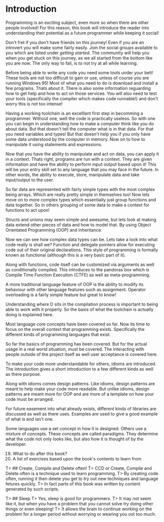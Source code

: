# Introduction
Programming is an exciting subject, even more so when there are other people involved! For this reason, this book will introduce the reader into understanding their potential as a future programmer while keeping it social!

Don't fret if you don't have friends on this journey! Even if you are an introvert you will make some fairly easily. Join the social groups available to you which are listed under *getting started*. The community will help you when you get stuck on this journey, as we all started from the bottom like you are now. The only way to fail, is to not try at all while learning.

Before being able to write any code you need some tools under your belt! These tools are not too difficult to gain or use, unless of course you are running Windows 95! Most of what you need to do is download and install a few programs. Thats about it. There is also some information reguarding how to get help and how to act on those services. You will also need to test your tools (specifically the compiler which makes code runnable!) and don't worry this is not too intense!

Having a working toolchain is an excelllant first step in becomming a programmer. Without one, well the code is practically useless. So with one you can begin in understanding how to make a computer think like you do about data. But that doesn't tell the computer what is in that data. For that you need variables and types! But that doesn't help you if you only have some data understood by the computer in memory. Now on to how to manipulate it using statements and expressions.

Now that you have the ability to manipulate and act on data, you can apply it in a context. Thats right, programs are run with a context. They are given information and have the ability to perform input output based upon it! This will be your entry skill set to any language that you may face in the future.
In other words, the ability to execute, store, manipulate data and take input/output to the user.

So far data are represented with fairly simple types with the most complex being arrays. Which are really pretty simple in themselves too! Now lets move on to more complex types which essentially just group functions and data together. So in others grouping of some data to make a context for functions to act upon!

Structs and unions may seem simple and awesome, but lets look at making data extend other pieces of data and how to model that. By using Object Orientated Programming (OOP) and inheritance.

Now we can see how complex data types can be. Lets take a look into what code really is shall we? Function and delegate pointers allow for executing code out of their original declarations. This style of programming is formally known as functional (although this is a very basic part of it).

Along with functions, code itself can be customized via arguments as well as conditionally compiled. This introduces to the pandoras box which is Compile Time Function Execution (CTFE) as well as meta-programming.

A more traditional language feature of OOP is the ability to modify its behaviour with other language features such as assignment. Operator overloading is a fairly simple feature but great to know!

Understanding where D sits in the compilation process is important to being able to work with it properly. So the basis of what the toolchain is actually doing is explained here.

Most language core concepts have been covered so far. Now its time to focus on the overall context that programming exists. Specifically the different kinds of programming languages that exist.

So far the basics of programming has been covered. But for the actual usage in a real world situation, must be covered. The interacting with people outside of the project itself as well user acceptance is covered here.

To make your code more understandable for others, idioms are introduced. The introduction gives a short introduction to a few different kinds as well as there purpose.

Along with idioms comes design patterns. Like idioms, design patterns are meant to help make your code more readable. But unlike idioms, design patterns are meant more for OOP and are more of a template on how your code must be arranged.

For future easement into what already exists, different kinds of libraries are discussed as well as there uses. Examples are used to give a good example of what is and isn't one.

Some languages use a set concept in how it is designed. Others use a mixture of concepts. These concepts are called paradigms. They determine what the code not only looks like, but also how it is thought of by the developer.

19. What to do after this book?
20. A list of exercises based upon the book's contents to learn from

T> ## Create, Compile and Delete often!
T> CCD or Create, Compile and Delete often is a technique used to learn programming.
T> By creating code often, running it then delete you get to try out new techniques and language fetures quickly.
T> In fact parts of this book was written by content generated by such scripts.

T> ## Sleep
T> Yes, sleep is good for programmers.
T> It may not seem like it, but when you have a problem that you cannot solve try  doing other things or even sleeping!
T> It allows the brain to continue working on the problem for a longer period without worrying or wearing you out too much.